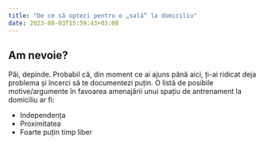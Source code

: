 ```yaml
---
title: "De ce să optezi pentru o „sală” la domiciliu"
date: 2023-08-03T15:59:43+03:00
---
```

## Am nevoie?

Păi, depinde. Probabil că, din moment ce ai ajuns până aici, ți-ai ridicat deja problema și încerci să te documentezi puțin. O listă de posibile motive/argumente în favoarea amenajării unui spațiu de antrenament la domiciliu ar fi:
+ Independența
+ Proximitatea
+ Foarte puțin timp liber
